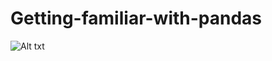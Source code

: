 # Getting-familiar-with-pandas

 ![Alt txt](https://www.dataschool.io/content/images/2016/05/python_pandas.jpg)
